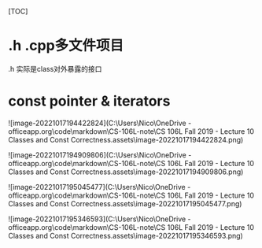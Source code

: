 [TOC]

# .h .cpp多文件项目

.h 实际是class对外暴露的接口

 # const pointer & iterators

![image-20221017194422824](C:\Users\Nico\OneDrive - officeapp.org\code\markdown\CS-106L-note\CS 106L Fall 2019 - Lecture 10 Classes and Const Correctness.assets\image-20221017194422824.png)

![image-20221017194909806](C:\Users\Nico\OneDrive - officeapp.org\code\markdown\CS-106L-note\CS 106L Fall 2019 - Lecture 10 Classes and Const Correctness.assets\image-20221017194909806.png)

![image-20221017195045477](C:\Users\Nico\OneDrive - officeapp.org\code\markdown\CS-106L-note\CS 106L Fall 2019 - Lecture 10 Classes and Const Correctness.assets\image-20221017195045477.png)

![image-20221017195346593](C:\Users\Nico\OneDrive - officeapp.org\code\markdown\CS-106L-note\CS 106L Fall 2019 - Lecture 10 Classes and Const Correctness.assets\image-20221017195346593.png)
